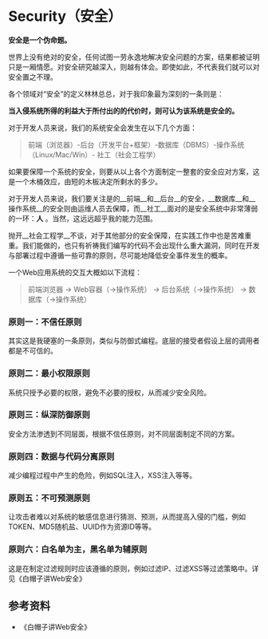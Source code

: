 # Security（安全）

__安全是一个伪命题。__

世界上没有绝对的安全，任何试图一劳永逸地解决安全问题的方案，结果都被证明只是一厢情愿。对安全研究越深入，则越有体会。即使如此，不代表我们就可以对安全置之不理。

各个领域对“安全”的定义林林总总，对于我印象最为深刻的一条则是：

__当入侵系统所得的利益大于所付出的的代价时，则可认为该系统是安全的。__

对于开发人员来说，我们的系统安全会发生在以下几个方面：

> 前端（浏览器）-后台（开发平台+框架）-数据库（DBMS）-操作系统（Linux/Mac/Win）- 社工（社会工程学）

如果要保障一个系统的安全，则要从以上各个方面制定一整套的安全应对方案，这是一个木桶效应，由短的木板决定所剩水的多少。

对于开发人员来说，我们要关注是的__前端__和__后台__的安全，__数据库__和__操作系统__的安全则由运维人员去保障，而__社工__面对的是安全系统中非常薄弱的一环：__人__ 。当然，这远远超乎我的能力范围。

抛开__社会工程学__不谈，对于其他部分的安全保障，在实践工作中也是苦难重重。我们能做的，也只有祈祷我们编写的代码不会出现什么重大漏洞，同时在开发与部署过程中遵循一些可靠的原则，尽可能地降低安全事件发生的概率。

一个Web应用系统的交互大概如以下流程：

> 前端浏览器  ->  Web容器（->操作系统）  ->   后台系统（->操作系统）  ->   数据库（->操作系统）

### 原则一：不信任原则

其实这是我硬塞的一条原则，类似与防御式编程。底层的接受者假设上层的调用者都是不可信的。

### 原则二：最小权限原则

系统只授予必要的权限，避免不必要的授权，从而减少安全风险。

### 原则三：纵深防御原则

安全方法渗透到不同层面，根据不信任原则，对不同层面制定不同的方案。

### 原则四：数据与代码分离原则

减少编程过程中产生的危险，例如SQL注入，XSS注入等等。

### 原则五：不可预测原则

让攻击者难以对系统的敏感信息进行猜测、预测，从而提高入侵的门槛，例如TOKEN、MD5随机盐、UUID作为资源ID等等。

### 原则六：白名单为主，黑名单为辅原则

这是在制定过滤规则时应该遵循的原则，例如过滤IP、过滤XSS等过滤策略中。详见《白帽子讲Web安全》

## 参考资料
  
  * 《白帽子讲Web安全》

